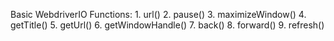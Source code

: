 Basic WebdriverIO
Functions:
    1. url()
    2. pause()
    3. maximizeWindow()
    4. getTitle()
    5. getUrl()
    6. getWindowHandle()
    7. back()
    8. forward()
    9. refresh()